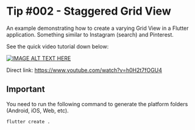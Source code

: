 # Tip #002 - Staggered Grid View
An example demonstrating how to create a varying Grid View in a Flutter application. Something similar to Instagram (search) and Pinterest.

See the quick video tutorial down below:

[![IMAGE ALT TEXT HERE](https://img.youtube.com/vi/h0H2t7fOGU4/0.jpg)](https://www.youtube.com/watch?v=h0H2t7fOGU4)

Direct link: https://www.youtube.com/watch?v=h0H2t7fOGU4

## Important

You need to run the following command to generate the platform folders (Android, iOS, Web, etc).

```
flutter create .
```
